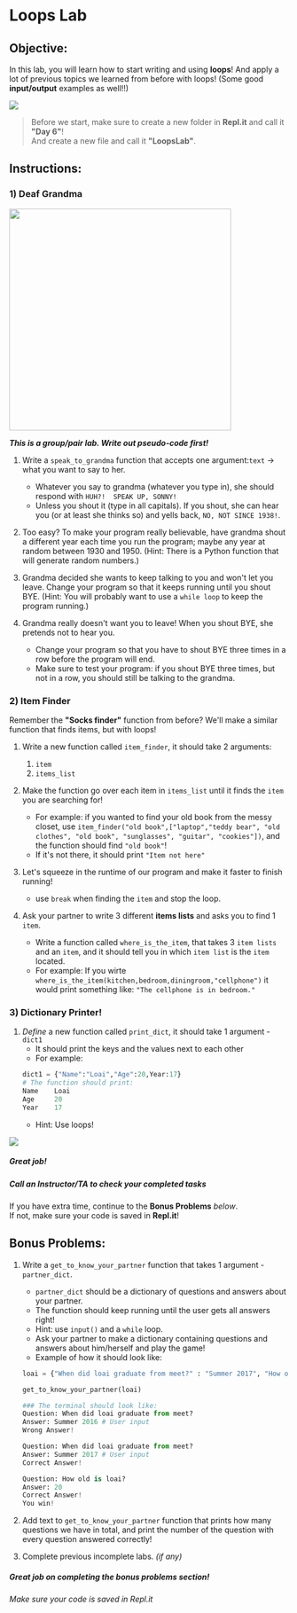 # Loops Lab

## Objective: 
In this lab, you will learn how to start writing and using **loops**! And apply a lot of previous topics we learned from before with loops! (Some good **input/output** examples as well!!)

<img src="https://www.system-concepts.com/wp-content/uploads/2020/02/excited-minions-gif-360x163.gif">




> Before we start, make sure to create a new folder in **Repl.it** and call it **"Day 6"**!  
> And create a new file and call it **"LoopsLab"**.  

## Instructions:

### 1) Deaf Grandma
<img src="https://s3.amazonaws.com/after-school-assets/deaf_grandma.jpg" width="400">

***This is a group/pair lab. Write out pseudo-code first!***

1. Write a `speak_to_grandma` function that accepts one argument:`text` -> what you want to say to her. 
    - Whatever you say to grandma (whatever you type in), she should respond with `HUH?!  SPEAK UP, SONNY!`
    - Unless you shout it (type in all capitals). If you shout, she can hear you (or at least she thinks so) and yells back, `NO, NOT SINCE 1938!`.


2. Too easy? To make your program really believable, have grandma shout a different year each time you run the program; maybe any year at random between 1930 and 1950. (Hint: There is a Python function that will generate random numbers.) 


3. Grandma decided she wants to keep talking to you and won't let you leave. Change your program so that it keeps running until you shout BYE. (Hint: You will probably want to use a `while loop` to keep the program running.)


4. Grandma really doesn't want you to leave! When you shout BYE, she pretends not to hear you. 
    - Change your program so that you have to shout BYE three times in a row before the program will end. 
    - Make sure to test your program: if you shout BYE three times, but not in a row, you should still be talking to the grandma.
### 2) Item Finder

Remember the **"Socks finder"** function from before? We'll make a similar function that finds items, but with loops!
1. Write a new function called `item_finder`, it should take 2 arguments:
    1. `item`
    2. `items_list`

2. Make the function go over each item in `items_list` until it finds the `item` you are searching for!
    - For example: if you wanted to find your old book from the messy closet, use `item_finder("old book",["laptop","teddy bear", "old clothes", "old book", "sunglasses", "guitar", "cookies"])`, and the function should find `"old book"`!
    - If it's not there, it should print `"Item not here"`

3. Let's squeeze in the runtime of our program and make it faster to finish running!
    - use `break` when finding the `item` and stop the loop.
    
4. Ask your partner to write 3 different **items lists** and asks you to find 1 `item`.
    - Write a function called `where_is_the_item`, that takes 3 `item lists` and an `item`, and it should tell you in which `item list` is the `item` located.
    - For example: If you wirte `where_is_the_item(kitchen,bedroom,diningroom,"cellphone")` it would print something like: `"The cellphone is in bedroom."`

### 3) Dictionary Printer!

1. *Define* a new function called `print_dict`, it should take 1 argument - `dict1`
    - It should print the keys and the values next to each other
    - For example:
    ```python
    dict1 = {"Name":"Loai","Age":20,Year:17}
    # The function should print:
    Name    Loai
    Age     20
    Year    17
    ```
    - Hint: Use loops!


[![](https://i.gifer.com/7tB1.gif)]()




##### Great job!
##### Call an Instructor/TA to check your completed tasks
 

If you have extra time, continue to the **Bonus Problems** *below*.  
If not, make sure your code is saved in **Repl.it**!







## Bonus Problems:

1. Write a `get_to_know_your_partner` function that takes 1 argument - `partner_dict`.
    - `partner_dict` should be a dictionary of questions and answers about your partner.
    - The function should keep running until the user gets all answers right!
    - Hint: use `input()` and a `while` loop.
    - Ask your partner to make a dictionary containing questions and answers about him/herself and play the game!
    - Example of how it should look like:
    ```python
    loai = {"When did loai graduate from meet?" : "Summer 2017", "How old is loai?" : 20}
    
    get_to_know_your_partner(loai)
    
    ### The terminal should look like:
    Question: When did loai graduate from meet?
    Answer: Summer 2016 # User input
    Wrong Answer!
    
    Question: When did loai graduate from meet?
    Answer: Summer 2017 # User input
    Correct Answer!
    
    Question: How old is loai?
    Answer: 20
    Correct Answer!
    You win!
    
    ```

2. Add text to `get_to_know_your_partner` function that prints how many questions we have in total, and print the number of the question with every question answered correctly!

3. Complete previous incomplete labs. *(if any)*


##### Great job on completing the bonus problems section!  
###### Make sure your code is saved in Repl.it


